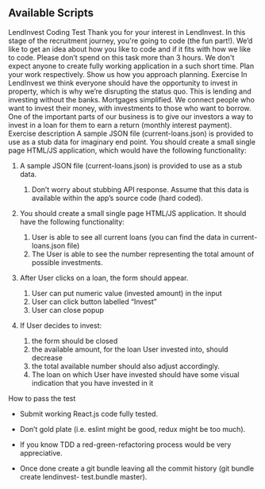## Available Scripts

LendInvest Coding Test
Thank you for your interest in LendInvest. In this stage of the recruitment journey, you're
going to code (the fun part!).
We’d like to get an idea about how you like to code and if it fits with how we like to code.
Please don’t spend on this task more than 3 hours. We don't expect anyone to create fully
working application in a such short time. Plan your work respectively. Show us how you
approach planning.
Exercise
In LendInvest we think everyone should have the opportunity to invest in property, which is
why we’re disrupting the status quo. This is lending and investing without the banks.
Mortgages simplified. We connect people who want to invest their money, with investments to
those who want to borrow.
One of the important parts of our business is to give our investors a way to invest in a loan for
them to earn a return (monthly interest payment).
Exercise description
A sample JSON file (current-loans.json) is provided to use as a stub data for imaginary end
point.
You should create a small single page HTML/JS application, which would have the following
functionality:

1) A sample JSON file (current-loans.json) is provided to use as a stub data.
    1) Don’t worry about stubbing API response. Assume that this data is available within
the app’s source code (hard coded).

2) You should create a small single page HTML/JS application. It should have the following
functionality:
    1) User is able to see all current loans (you can find the data in current-loans.json file)
    2) The User is able to see the number representing the total amount of possible
investments.

3) After User clicks on a loan, the form should appear.
    1) User can put numeric value (invested amount) in the input
    2) User can click button labelled “Invest”
    3) User can close popup

4) If User decides to invest:
    1) the form should be closed
    2) the available amount, for the loan User invested into, should decrease
    3) the total available number should also adjust accordingly.
    4) The loan on which User have invested should have some visual indication that
you have invested in it

How to pass the test
- Submit working React.js code fully tested.
- Don’t gold plate (i.e. eslint might be good, redux might be too much).
- If you know TDD a red-green-refactoring process would be very appreciative.

- Once done create a git bundle leaving all the commit history (git bundle create lendinvest-
test.bundle master).